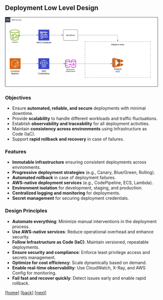 ## Deployment Low Level Design

![Diagram](opsLLD.svg)

### Objectives

- Ensure **automated, reliable, and secure** deployments with minimal downtime.
- Provide **scalability** to handle different workloads and traffic fluctuations.
- Establish **observability and traceability** for all deployment activities.
- Maintain **consistency across environments** using Infrastructure as Code (IaC).
- Support **rapid rollback and recovery** in case of failures.

### Features

- **Immutable infrastructure** ensuring consistent deployments across environments.
- **Progressive deployment strategies** (e.g., Canary, Blue/Green, Rolling).
- **Automated rollback** in case of deployment failures.
- **AWS-native deployment services** (e.g., CodePipeline, ECS, Lambda).
- **Environment isolation** for development, staging, and production.
- **Centralized logging and monitoring** for deployments.
- **Secret management** for securing deployment credentials.

### Design Principles

- **Automate everything**: Minimize manual interventions in the deployment process.
- **Use AWS-native services**: Reduce operational overhead and enhance security.
- **Follow Infrastructure as Code (IaC)**: Maintain versioned, repeatable deployments.
- **Ensure security and compliance**: Enforce least privilege access and secrets management.
- **Optimize for cost efficiency**: Scale dynamically based on demand.
- **Enable real-time observability**: Use CloudWatch, X-Ray, and AWS Config for monitoring.
- **Fail fast and recover quickly**: Detect issues early and enable rapid rollback.

[[home]](../README.md)
[[back]](deploymentHLD.md)
[[next]](../README.md)
